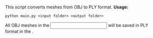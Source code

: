 This script converts meshes from OBJ to PLY format.
**Usage:**

```python main.py <input folder> <output folder>```

All OBJ meshes in the <input folder> will be saved in PLY format in the <output folder>.
